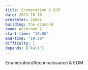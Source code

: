 ```yaml
---
title: Enumeration & EGM
date: 2023-10-16
presenter: James
building: the-diamond
room: Workroom 2
start-time: "18:00"
end-time: "19:30"
difficulty: I
depends: ['kali']
---
```


Enumeration/Reconnaissance & EGM